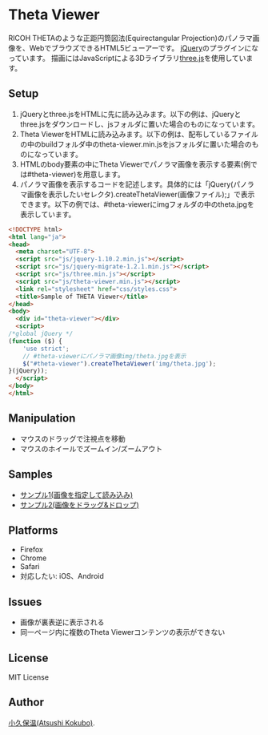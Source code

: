Theta Viewer
============

RICOH THETAのような正距円筒図法(Equirectangular Projection)のパノラマ画像を、WebでブラウズできるHTML5ビューアーです。
[jQuery](http://jquery.com/)のプラグインになっています。
描画にはJavaScriptによる3Dライブラリ[three.js](http://threejs.org/)を使用しています。

Setup
-------------

1. jQueryとthree.jsをHTMLに先に読み込みます。以下の例は、jQueryとthree.jsをダウンロードし、jsフォルダに置いた場合のものになっています。
2. Theta ViewerをHTMLに読み込みます。以下の例は、配布しているファイルの中のbuildフォルダ中のtheta-viewer.min.jsをjsフォルダに置いた場合のものになっています。
3. HTMLのbody要素の中にTheta Viewerでパノラマ画像を表示する要素(例では#theta-viewer)を用意します。
4. パノラマ画像を表示するコードを記述します。具体的には「jQuery(パノラマ画像を表示したいセレクタ).createThetaViewer(画像ファイル);」で表示できます。以下の例では、#theta-viewerにimgフォルダの中のtheta.jpgを表示しています。

```html
<!DOCTYPE html>
<html lang="ja">
<head>
  <meta charset="UTF-8">
  <script src="js/jquery-1.10.2.min.js"></script>
  <script src="js/jquery-migrate-1.2.1.min.js"></script>
  <script src="js/three.min.js"></script>
  <script src="js/theta-viewer.min.js"></script>
  <link rel="stylesheet" href="css/styles.css">
  <title>Sample of THETA Viewer</title>
</head>
<body>
  <div id="theta-viewer"></div>
  <script>
/*global jQuery */
(function ($) {
    'use strict';
    // #theta-viewerにパノラマ画像img/theta.jpgを表示
    $("#theta-viewer").createThetaViewer('img/theta.jpg');
}(jQuery));
  </script>
</body>
</html>
```

Manipulation
------------

- マウスのドラッグで注視点を移動
- マウスのホイールでズームイン/ズームアウト

Samples
-------

* [サンプル1(画像を指定して読み込み)](http://www.aomori-u.ac.jp/staff/kokubo/ThetaViewer/)
* [サンプル2(画像をドラッグ&ドロップ)](http://www.aomori-u.ac.jp/staff/kokubo/ThetaViewer/index_drop.html)

Platforms
---------

- Firefox
- Chrome
- Safari
- 対応したい: iOS、Android

Issues
------

- 画像が裏表逆に表示される
- 同一ページ内に複数のTheta Viewerコンテンツの表示ができない

License
-------

MIT License

Author
------

[小久保温(Atsushi Kokubo)](http://www.dma.aoba.sendai.jp/~acchan/).
